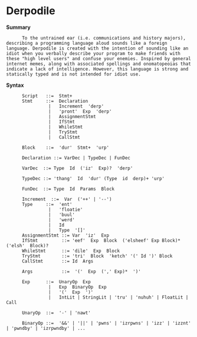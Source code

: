 Derpodile
=======

**Summary**

          To the untrained ear (i.e. communications and history majors), describing a programming language aloud sounds like a foreign language. Derpodile is created with the intention of sounding like an idiot when you verbally describe your program to make friends with these "high level users" and confuse your enemies. Inspired by general internet memes, along with associated spellings and onomatopeoias that indicate a lack of intelligence. However, this language is strong and statically typed and is not intended for idiot use.

**Syntax**

          Script   ::=  Stmt+
          Stmt     ::=  Declaration
                    |   Increment  'derp'
                    |   'pront'  Exp  'derp'
                    |   AssignmentStmt
                    |   IfStmt
                    |   WhileStmt
                    |   TryStmt
                    |   CallStmt
          
          Block    ::=  'dur'  Stmt+  'urp'
          
          Declaration ::= VarDec | TypeDec | FunDec
          
          VarDec  ::= Type  Id  ('iz'  Exp)?  'derp'
          
          TypeDec ::= 'thang'  Id  'dur' (Type  id  derp)+ 'urp'
          
          FunDec  ::= Type  Id  Params  Block
          
          Increment  ::=  Var  ('++' | '--')
          Type     ::=  'ent'
                    |   'floatie'
                    |   'buul'
                    |   'werd'
                    |   Id
                    |   Type  '[]'
          AssignmentStmt ::= Var  'iz'  Exp
          IfStmt         ::= 'eef'  Exp  Block  ('elsheef' Exp Block)*  ('elsh'  Block)?
          WhileStmt      ::= 'dile'  Exp  Block
          TryStmt        ::= 'tri'  Block  'ketch' '(' Id ')' Block
          CallStmt       ::= Id  Args
          
          Args           ::=  '('  Exp  (',' Exp)*  ')'
          
          Exp      ::=  UnaryOp  Exp
                    |   Exp  BinaryOp  Exp
                    |   '('  Exp  ')'
                    |   IntLit | StringLit | 'tru' | 'nuhuh' | FloatLit | Call
          
          UnaryOp  ::=  '-' | 'nawt'
          
          BinaryOp ::=  '&&' | '||' | 'pwns' | 'izrpwns' | 'izz' | 'izznt' | 'pwndby' | 'izrpwndby' | ...
